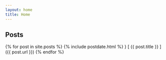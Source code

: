 ```yaml
---
layout: home
title: Home
---
```


## Posts

{% for post in site.posts %} {% include postdate.html %} }
[ {{ post.title }} ]({{ post.url }}) {% endfor %}